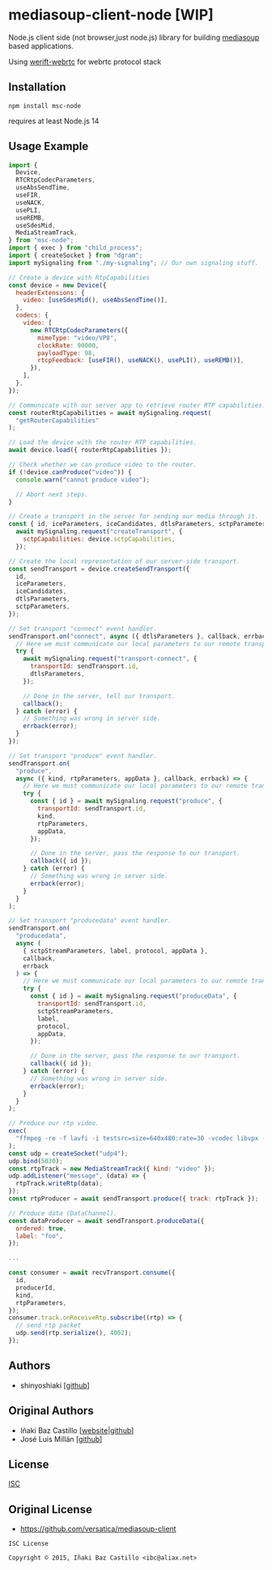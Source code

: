 # mediasoup-client-node [WIP]

Node.js client side (not browser,just node.js) library for building [mediasoup][mediasoup-website] based applications.

Using [werift-webrtc](https://github.com/shinyoshiaki/werift-webrtc) for webrtc protocol stack

## Installation

`npm install msc-node`

requires at least Node.js 14

## Usage Example

```js
import {
  Device,
  RTCRtpCodecParameters,
  useAbsSendTime,
  useFIR,
  useNACK,
  usePLI,
  useREMB,
  useSdesMid,
  MediaStreamTrack,
} from "msc-node";
import { exec } from "child_process";
import { createSocket } from "dgram";
import mySignaling from "./my-signaling"; // Our own signaling stuff.

// Create a device with RtpCapabilities
const device = new Device({
  headerExtensions: {
    video: [useSdesMid(), useAbsSendTime()],
  },
  codecs: {
    video: [
      new RTCRtpCodecParameters({
        mimeType: "video/VP8",
        clockRate: 90000,
        payloadType: 98,
        rtcpFeedback: [useFIR(), useNACK(), usePLI(), useREMB()],
      }),
    ],
  },
});

// Communicate with our server app to retrieve router RTP capabilities.
const routerRtpCapabilities = await mySignaling.request(
  "getRouterCapabilities"
);

// Load the device with the router RTP capabilities.
await device.load({ routerRtpCapabilities });

// Check whether we can produce video to the router.
if (!device.canProduce("video")) {
  console.warn("cannot produce video");

  // Abort next steps.
}

// Create a transport in the server for sending our media through it.
const { id, iceParameters, iceCandidates, dtlsParameters, sctpParameters } =
  await mySignaling.request("createTransport", {
    sctpCapabilities: device.sctpCapabilities,
  });

// Create the local representation of our server-side transport.
const sendTransport = device.createSendTransport({
  id,
  iceParameters,
  iceCandidates,
  dtlsParameters,
  sctpParameters,
});

// Set transport "connect" event handler.
sendTransport.on("connect", async ({ dtlsParameters }, callback, errback) => {
  // Here we must communicate our local parameters to our remote transport.
  try {
    await mySignaling.request("transport-connect", {
      transportId: sendTransport.id,
      dtlsParameters,
    });

    // Done in the server, tell our transport.
    callback();
  } catch (error) {
    // Something was wrong in server side.
    errback(error);
  }
});

// Set transport "produce" event handler.
sendTransport.on(
  "produce",
  async ({ kind, rtpParameters, appData }, callback, errback) => {
    // Here we must communicate our local parameters to our remote transport.
    try {
      const { id } = await mySignaling.request("produce", {
        transportId: sendTransport.id,
        kind,
        rtpParameters,
        appData,
      });

      // Done in the server, pass the response to our transport.
      callback({ id });
    } catch (error) {
      // Something was wrong in server side.
      errback(error);
    }
  }
);

// Set transport "producedata" event handler.
sendTransport.on(
  "producedata",
  async (
    { sctpStreamParameters, label, protocol, appData },
    callback,
    errback
  ) => {
    // Here we must communicate our local parameters to our remote transport.
    try {
      const { id } = await mySignaling.request("produceData", {
        transportId: sendTransport.id,
        sctpStreamParameters,
        label,
        protocol,
        appData,
      });

      // Done in the server, pass the response to our transport.
      callback({ id });
    } catch (error) {
      // Something was wrong in server side.
      errback(error);
    }
  }
);

// Produce our rtp video.
exec(
  "ffmpeg -re -f lavfi -i testsrc=size=640x480:rate=30 -vcodec libvpx -cpu-used 5 -deadline 1 -g 10 -error-resilient 1 -auto-alt-ref 1 -f rtp rtp://127.0.0.1:5030"
);
const udp = createSocket("udp4");
udp.bind(5030);
const rtpTrack = new MediaStreamTrack({ kind: "video" });
udp.addListener("message", (data) => {
  rtpTrack.writeRtp(data);
});
const rtpProducer = await sendTransport.produce({ track: rtpTrack });

// Produce data (DataChannel).
const dataProducer = await sendTransport.produceData({
  ordered: true,
  label: "foo",
});

...

const consumer = await recvTransport.consume({
  id,
  producerId,
  kind,
  rtpParameters,
});
consumer.track.onReceiveRtp.subscribe((rtp) => {
  // send rtp packet
  udp.send(rtp.serialize(), 4002);
});
```

## Authors

- shinyoshiaki [[github](https://github.com/shinyoshiaki/)]

## Original Authors

- Iñaki Baz Castillo [[website](https://inakibaz.me)|[github](https://github.com/ibc/)]
- José Luis Millán [[github](https://github.com/jmillan/)]

## License

[ISC](./LICENSE)

## Original License

- https://github.com/versatica/mediasoup-client

```
ISC License

Copyright © 2015, Iñaki Baz Castillo <ibc@aliax.net>
```

[mediasoup-website]: https://mediasoup.org
[mediasoup-discourse]: https://mediasoup.discourse.group
[npm-shield-mediasoup-client]: https://img.shields.io/npm/v/mediasoup-client.svg
[npm-mediasoup-client]: https://npmjs.org/package/mediasoup-client
[travis-ci-shield-mediasoup-client]: https://travis-ci.com/versatica/mediasoup-client.svg?branch=master
[travis-ci-mediasoup-client]: https://travis-ci.com/versatica/mediasoup-client
